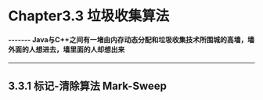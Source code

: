 # Chapter3.3 垃圾收集算法  
#### ------- Java与C++之间有一堵由内存动态分配和垃圾收集技术所围城的高墙，墙外面的人想进去，墙里面的人却想出来

----

## 3.3.1 标记-清除算法 Mark-Sweep  



